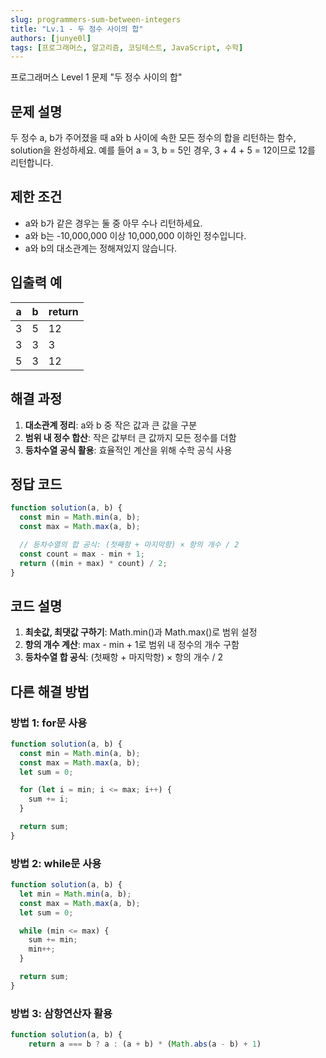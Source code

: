 ```yaml
---
slug: programmers-sum-between-integers
title: "Lv.1 - 두 정수 사이의 합"
authors: [junye0l]
tags: [프로그래머스, 알고리즘, 코딩테스트, JavaScript, 수학]
---
```


프로그래머스 Level 1 문제 "두 정수 사이의 합"

<!-- truncate -->

## 문제 설명

두 정수 a, b가 주어졌을 때 a와 b 사이에 속한 모든 정수의 합을 리턴하는 함수, solution을 완성하세요. 예를 들어 a = 3, b = 5인 경우, 3 + 4 + 5 = 12이므로 12를 리턴합니다.

## 제한 조건

- a와 b가 같은 경우는 둘 중 아무 수나 리턴하세요.
- a와 b는 -10,000,000 이상 10,000,000 이하인 정수입니다.
- a와 b의 대소관계는 정해져있지 않습니다.

## 입출력 예

| a   | b   | return |
| --- | --- | ------ |
| 3   | 5   | 12     |
| 3   | 3   | 3      |
| 5   | 3   | 12     |

## 해결 과정

1. **대소관계 정리**: a와 b 중 작은 값과 큰 값을 구분
2. **범위 내 정수 합산**: 작은 값부터 큰 값까지 모든 정수를 더함
3. **등차수열 공식 활용**: 효율적인 계산을 위해 수학 공식 사용

## 정답 코드

```javascript
function solution(a, b) {
  const min = Math.min(a, b);
  const max = Math.max(a, b);

  // 등차수열의 합 공식: (첫째항 + 마지막항) × 항의 개수 / 2
  const count = max - min + 1;
  return ((min + max) * count) / 2;
}
```

## 코드 설명

1. **최솟값, 최댓값 구하기**: Math.min()과 Math.max()로 범위 설정
2. **항의 개수 계산**: max - min + 1로 범위 내 정수의 개수 구함
3. **등차수열 합 공식**: (첫째항 + 마지막항) × 항의 개수 / 2

## 다른 해결 방법

### 방법 1: for문 사용

```javascript
function solution(a, b) {
  const min = Math.min(a, b);
  const max = Math.max(a, b);
  let sum = 0;

  for (let i = min; i <= max; i++) {
    sum += i;
  }

  return sum;
}
```

### 방법 2: while문 사용

```javascript
function solution(a, b) {
  let min = Math.min(a, b);
  const max = Math.max(a, b);
  let sum = 0;

  while (min <= max) {
    sum += min;
    min++;
  }

  return sum;
}
```

### 방법 3: 삼항연산자 활용

```javascript
function solution(a, b) {
    return a === b ? a : (a + b) * (Math.abs(a - b) + 1)
```
